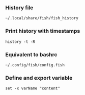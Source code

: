 ### History file
```
~/.local/share/fish/fish_history
```

### Print history with timestamps
```
history -t -R
```

### Equivalent to bashrc
```
~/.config/fish/config.fish
```

### Define and export variable
```
set -x varName "content"
```

